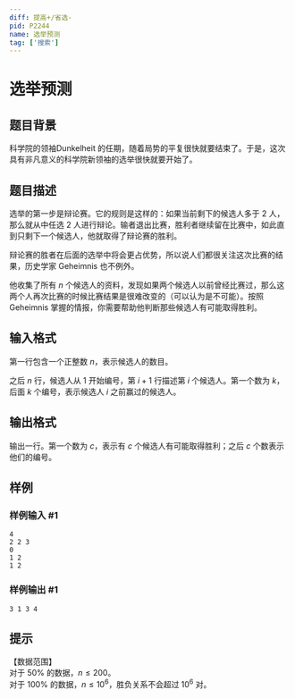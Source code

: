 ```yaml
---
diff: 提高+/省选-
pid: P2244
name: 选举预测
tag: ['搜索']
---
```

# 选举预测
## 题目背景

科学院的领袖Dunkelheit 的任期，随着局势的平复很快就要结束了。于是，这次具有非凡意义的科学院新领袖的选举很快就要开始了。

## 题目描述

选举的第一步是辩论赛。它的规则是这样的：如果当前剩下的候选人多于 $2$ 人，那么就从中任选 $2$ 人进行辩论。输者退出比赛，胜利者继续留在比赛中，如此直到只剩下一个候选人，他就取得了辩论赛的胜利。  

辩论赛的胜者在后面的选举中将会更占优势，所以说人们都很关注这次比赛的结果，历史学家 Geheimnis 也不例外。 

他收集了所有 $n$ 个候选人的资料，发现如果两个候选人以前曾经比赛过，那么这两个人再次比赛的时候比赛结果是很难改变的（可以认为是不可能）。按照 Geheimnis 掌握的情报，你需要帮助他判断那些候选人有可能取得胜利。

## 输入格式

第一行包含一个正整数 $n$，表示候选人的数目。

之后 $n$ 行，候选人从 $1$ 开始编号，第 $i+1$ 行描述第 $i$ 个候选人。第一个数为 $k$，后面 $k$ 个编号，表示候选人 $i$ 之前赢过的候选人。

## 输出格式

输出一行。第一个数为 $c$，表示有 $c$ 个候选人有可能取得胜利；之后 $c$ 个数表示他们的编号。

## 样例

### 样例输入 #1
```
4
2 2 3
0
1 2
1 2

```
### 样例输出 #1
```
3 1 3 4
```
## 提示

【数据范围】   
对于 $50\%$ 的数据，$n \le 200$。   
对于 $100\%$ 的数据，$n \le 10^6$，胜负关系不会超过 $10^6$ 对。

